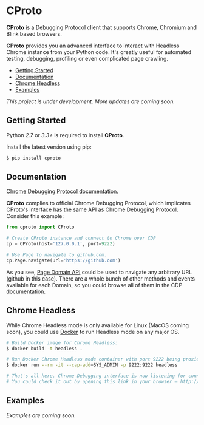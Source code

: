# CProto

**CProto** is a Debugging Protocol client that supports Chrome, Chromium and Blink based browsers.

**CProto** provides you an advanced interface to interact with Headless Chrome instance from your Python code.
It's greatly useful for automated testing, debugging, profiling or even complicated page crawling.

- [Getting Started](#getting-started)
- [Documentation](#documentation)
- [Chrome Headless](#chrome-headless)
- [Examples](#examples)

*This project is under development. More updates are coming soon.*

## Getting Started

Python *2.7* or *3.3+* is required to install **CProto**.

Install the latest version using pip:

```sh
$ pip install cproto
```

## Documentation

[Chrome Debugging Protocol documentation.](https://chromedevtools.github.io/devtools-protocol/)

**CProto** complies to official Chrome Debugging Protocol, which implicates CProto's interface has the same API as Chrome Debugging Protocol. Consider this example:

```python
from cproto import CProto

# Create CProto instance and connect to Chrome over CDP
cp = CProto(host='127.0.0.1', port=9222)

# Use Page to navigate to github.com.
cp.Page.navigate(url='https://github.com')

```

As you see, [Page Domain API](https://chromedevtools.github.io/devtools-protocol/tot/Page/) could be used to navigate any arbitrary URL (github in this case). There are a whole bunch of other methods and events available for each Domain, so you could browse all of them in the CDP documentation.

## Chrome Headless

While Chrome Headless mode is only available for Linux (MacOS coming soon), you could use [Docker](https://www.docker.com/) to run Headless mode on any major OS.

```sh
# Build Docker image for Chrome Headless:
$ docker build -t headless .

# Run Docker Chrome Headless mode container with port 9222 being proxied to the host machine:
$ docker run --rm -it --cap-add=SYS_ADMIN -p 9222:9222 headless

# That's all here. Chrome Debugging interface is now listening for connections.
# You could check it out by opening this link in your browser – http://localhost:9222.
```


## Examples

*Examples are coming soon.*
